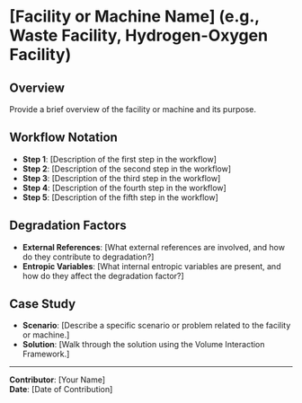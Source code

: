 # [Facility or Machine Name] (e.g., Waste Facility, Hydrogen-Oxygen Facility)

## Overview
Provide a brief overview of the facility or machine and its purpose.

## Workflow Notation
- **Step 1**: [Description of the first step in the workflow]
- **Step 2**: [Description of the second step in the workflow]
- **Step 3**: [Description of the third step in the workflow]
- **Step 4**: [Description of the fourth step in the workflow]
- **Step 5**: [Description of the fifth step in the workflow]

## Degradation Factors
- **External References**: [What external references are involved, and how do they contribute to degradation?]
- **Entropic Variables**: [What internal entropic variables are present, and how do they affect the degradation factor?]

## Case Study
- **Scenario**: [Describe a specific scenario or problem related to the facility or machine.]
- **Solution**: [Walk through the solution using the Volume Interaction Framework.]

---

**Contributor**: [Your Name]  
**Date**: [Date of Contribution]